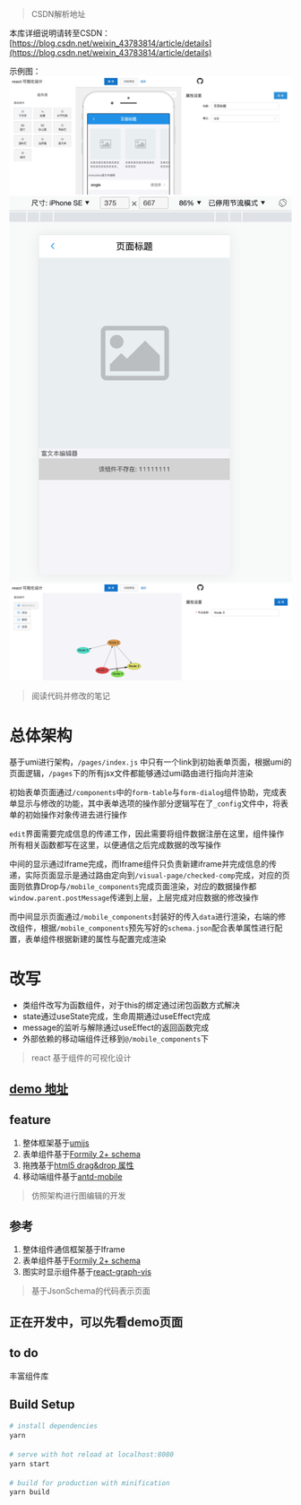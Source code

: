 > CSDN解析地址

本库详细说明请转至CSDN：[https://blog.csdn.net/weixin_43783814/article/details](https://blog.csdn.net/weixin_43783814/article/details)

示例图：
![low-code编辑](./README/1.png)
![low-code schema 渲染](./README/2.png)
![图编辑](./README/3.png)


> 阅读代码并修改的笔记

# 总体架构

基于umi进行架构，`/pages/index.js` 中只有一个link到初始表单页面，根据umi的页面逻辑，`/pages`下的所有jsx文件都能够通过umi路由进行指向并渲染

初始表单页面通过`/components`中的`form-table`与`form-dialog`组件协助，完成表单显示与修改的功能，其中表单选项的操作部分逻辑写在了`_config`文件中，将表单的初始操作对象传进去进行操作

`edit`界面需要完成信息的传递工作，因此需要将组件数据注册在这里，组件操作所有相关函数都写在这里，以便通信之后完成数据的改写操作

中间的显示通过Iframe完成，而Iframe组件只负责新建iframe并完成信息的传递，实际页面显示是通过路由定向到`/visual-page/checked-comp`完成，对应的页面则依靠Drop与`/mobile_components`完成页面渲染，对应的数据操作都`window.parent.postMessage`传递到上层，上层完成对应数据的修改操作

而中间显示页面通过`/mobile_components`封装好的传入`data`进行渲染，右端的修改组件，根据`/mobile_components`预先写好的`schema.json`配合表单属性进行配置，表单组件根据新建的属性与配置完成渲染

# 改写
- 类组件改写为函数组件，对于this的绑定通过闭包函数方式解决
- state通过useState完成，生命周期通过useEffect完成
- message的监听与解除通过useEffect的返回函数完成
- 外部依赖的移动端组件迁移到`@/mobile_components`下

> react 基于组件的可视化设计

## [demo 地址](https://koki-5ghulbfed42032ec-1301619189.tcloudbaseapp.com/#/visual-page/edit?pageId=807102f66241a729026a85cf5e4b3926)

## feature

1. 整体框架基于[umijs](https://umijs.org/)
2. 表单组件基于[Formily 2+ schema](https://v2.formilyjs.org/zh-CN)
3. 拖拽基于[html5 drag&drop 属性](https://developer.mozilla.org/zh-CN/docs/Web/API/HTML_Drag_and_Drop_API)
4. 移动端组件基于[antd-mobile](https://mobile.ant.design/)



> 仿照架构进行图编辑的开发

## 参考
1. 整体组件通信框架基于Iframe
2. 表单组件基于[Formily 2+ schema](https://v2.formilyjs.org/zh-CN)
3. 图实时显示组件基于[react-graph-vis](https://github.com/crubier/react-graph-vis)


> 基于JsonSchema的代码表示页面

## 正在开发中，可以先看demo页面


## to do
丰富组件库

## Build Setup

```bash
# install dependencies
yarn

# serve with hot reload at localhost:8080
yarn start

# build for production with minification
yarn build
```
